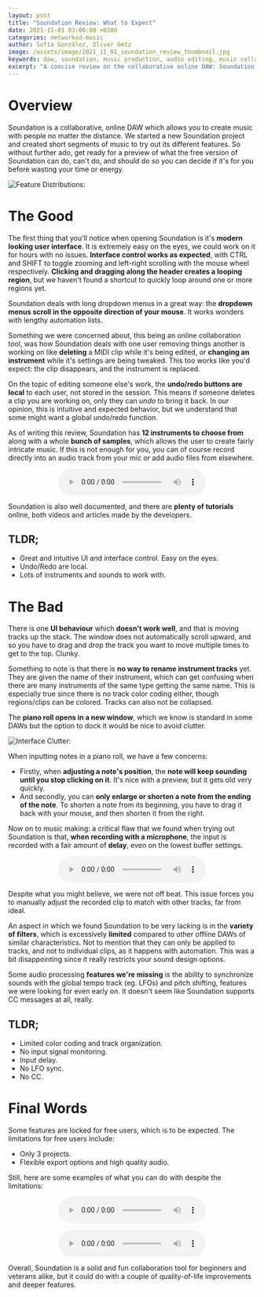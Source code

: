 ```yaml
---
layout: post
title: "Soundation Review: What to Expect"
date: 2021-11-01 03:00:00 +0200
categories: networked-music
author: Sofía González, Oliver Getz
image: /assets/image/2021_11_01_soundation_review_thumbnail.jpg
keywords: daw, soundation, music production, audio editing, music collaboration
excerpt: "A concise review on the collaborative online DAW: Soundation."
---
```


# Overview
Soundation is a collaborative, online DAW which allows you to create music with people no matter the distance. We started a new Soundation project and created short segments of music to try out its different features. So without further ado, get ready for a preview of what the free version of Soundation can do, can't do, and should do so you can decide if it's for you before wasting your time or energy.

![Feature Distributions:](https://www.uio.no/english/studies/programmes/mct-master/blog/assets/image/2021_11_01_soundation_review_layout.jpg "Soundation Layout")

# The Good
The first thing that you'll notice when opening Soundation is it's **modern looking user interface**. It is extremely easy on the eyes, we could work on it for hours with no issues. **Interface control works as expected**, with CTRL and SHIFT to toggle zooming and left-right scrolling with the mouse wheel respectively. **Clicking and dragging along the header creates a looping region**, but we haven't found a shortcut to quickly loop around one or more regions yet.

Soundation deals with long dropdown menus in a great way: the **dropdown menus scroll in the opposite direction of your mouse**. It works wonders with lengthy automation lists.

Something we were concerned about, this being an online collaboration tool, was how Soundation deals with one user removing things another is working on like **deleting** a MIDI clip while it's being edited, or **changing an instrument** while it's settings are being tweaked. This too works like you'd expect: the clip disappears, and the instrument is replaced.

On the topic of editing someone else's work, the **undo/redo buttons are local** to each user, not stored in the session. This means if someone deletes a clip you are working on, only they can *undo* to bring it back. In our opinion, this is intuitive and expected behavior, but we understand that some might want a global undo/redo function.

As of writing this review, Soundation has **12 instruments to choose from** along with a whole **bunch of samples**, which allows the user to create fairly intricate music. If this is not enough for you, you can of course record directly into an audio track from your mic or add audio files from elsewhere.

<p style="text-align: center;">
  <audio title="Segment 1" controls>
    <source src="https://www.uio.no/english/studies/programmes/mct-master/blog/assets/audio/2021_11_02_sofia_soundation_review_segment_1.mp3" type="audio/mpeg">
    Your browser does not support the audio tag.
  </audio>
</p>  

Soundation is also well documented, and there are **plenty of tutorials** online, both videos and articles made by the developers.

## TLDR;
* Great and intuitive UI and interface control. Easy on the eyes.
* Undo/Redo are local.
* Lots of instruments and sounds to work with.

# The Bad
There is one **UI behaviour** which **doesn't work well**, and that is moving tracks up the stack. The window does not automatically scroll upward, and so you have to drag and drop the track you want to move multiple times to get to the top. Clunky.

Something to note is that there is **no way to rename instrument tracks** yet. They are given the name of their instrument, which can get confusing when there are many instruments of the same type getting the same name. This is especially true since there is no track color coding either, though regions/clips can be colored. Tracks can also not be collapsed.

The **piano roll opens in a new window**, which we know is standard in some DAWs but the option to dock it would be nice to avoid clutter.

![Interface Clutter:](https://www.uio.no/english/studies/programmes/mct-master/blog/assets/image/2021_11_02_sofia_soundation_review_clutter.png "Interface Clutter")

When inputting notes in a piano roll, we have a few concerns:
- Firstly, when **adjusting a note's position**, the **note will keep sounding until you stop clicking on it**. It's nice with a preview, but it gets old very quickly.
- And secondly, you can **only enlarge or shorten a note from the ending of the note**. To shorten a note from its beginning, you have to drag it back with your mouse, and then shorten it from the right.

Now on to music making: a critical flaw that we found when trying out Soundation is that, **when recording with a microphone**, the input is recorded with a fair amount of **delay**, even on the lowest buffer settings.

<p style="text-align: center;">
  <audio title="Segment 2" controls>
    <source src="https://www.uio.no/english/studies/programmes/mct-master/blog/assets/audio/2021_11_02_sofia_soundation_review_segment_2.mp3" type="audio/mpeg">
    Your browser does not support the audio tag.
  </audio>
</p>  

Despite what you might believe, we were not off beat. This issue forces you to manually adjust the recorded clip to match with other tracks, far from ideal.

An aspect in which we found Soundation to be very lacking is in the **variety of filters**, which is excessively **limited** compared to other offline DAWs of similar characteristics. Not to mention that they can only be applied to tracks, and not to individual clips, as it happens with automation. This was a bit disappointing since it really restricts your sound design options.

Some audio processing **features we're missing** is the ability to synchronize sounds with the global tempo track (eg. LFOs) and pitch shifting, features we were looking for even early on. It doesn't seem like Soundation supports CC messages at all, really.


## TLDR;
* Limited color coding and track organization.
* No input signal monitoring.
* Input delay.
* No LFO sync.
* No CC.

# Final Words
Some features are locked for free users, which is to be expected. The limitations for free users include:

* Only 3 projects.
* Flexible export options and high quality audio.

Still, here are some examples of what you can do with despite the limitations:

<p style="text-align: center;">
  <audio title="Segment 3" controls>
    <source src="https://www.uio.no/english/studies/programmes/mct-master/blog/assets/audio/2021_11_02_sofia_soundation_review_segment_3.mp3" type="audio/mpeg">
    Your browser does not support the audio tag.
  </audio>
</p>  

<p style="text-align: center;">
  <audio title="Segment 4" controls>
    <source src="https://www.uio.no/english/studies/programmes/mct-master/blog/assets/audio/2021_11_02_sofia_soundation_review_segment_4.mp3" type="audio/mpeg">
    Your browser does not support the audio tag.
  </audio>
</p>  

Overall, Soundation is a solid and fun collaboration tool for beginners and veterans alike, but it could do with a couple of quality-of-life improvements and deeper features.
